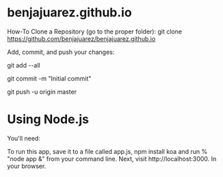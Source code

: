 benjajuarez.github.io
=====================

How-To Clone a Repository (go to the proper folder):
git clone https://github.com/benjajuarez/benjajuarez.github.io


Add, commit, and push your changes:

git add --all

git commit -m "Initial commit"

git push -u origin master




Using Node.js
=============

You'll need:

To run this app, save it to a file called app.js, npm install koa and run % "node app &" from your command line. Next, visit http://localhost:3000. In your browser.
